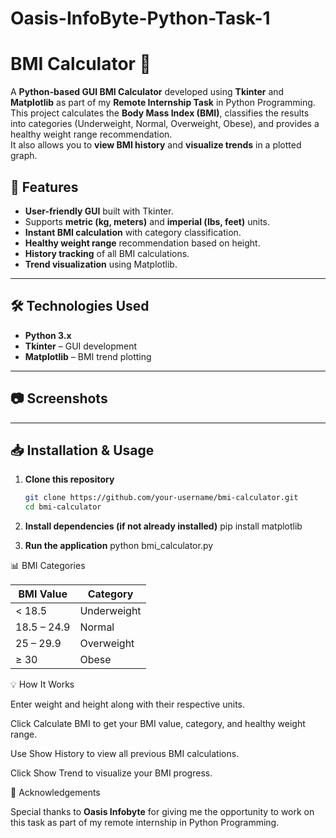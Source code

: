 # Oasis-InfoByte-Python-Task-1
# BMI Calculator 🧮

A **Python-based GUI BMI Calculator** developed using **Tkinter** and **Matplotlib** as part of my **Remote Internship Task** in Python Programming.  
This project calculates the **Body Mass Index (BMI)**, classifies the results into categories (Underweight, Normal, Overweight, Obese), and provides a healthy weight range recommendation.  
It also allows you to **view BMI history** and **visualize trends** in a plotted graph.


## 🚀 Features
- **User-friendly GUI** built with Tkinter.
- Supports **metric (kg, meters)** and **imperial (lbs, feet)** units.
- **Instant BMI calculation** with category classification.
- **Healthy weight range** recommendation based on height.
- **History tracking** of all BMI calculations.
- **Trend visualization** using Matplotlib.

---

## 🛠 Technologies Used
- **Python 3.x**
- **Tkinter** – GUI development
- **Matplotlib** – BMI trend plotting

---

## 📷 Screenshots


---

## 📥 Installation & Usage

1. **Clone this repository**  
   ```bash
   git clone https://github.com/your-username/bmi-calculator.git
   cd bmi-calculator
   
2. **Install dependencies (if not already installed)**
   pip install matplotlib
   
3. **Run the application**
   python bmi_calculator.py

📊 BMI Categories

| BMI Value   | Category    |
| ----------- | ----------- |
| < 18.5      | Underweight |
| 18.5 – 24.9 | Normal      |
| 25 – 29.9   | Overweight  |
| ≥ 30        | Obese       |

💡 How It Works

Enter weight and height along with their respective units.

Click Calculate BMI to get your BMI value, category, and healthy weight range.

Use Show History to view all previous BMI calculations.

Click Show Trend to visualize your BMI progress.

🙏 Acknowledgements

Special thanks to **Oasis Infobyte** for giving me the opportunity to work on this task as part of my remote internship in Python Programming.
